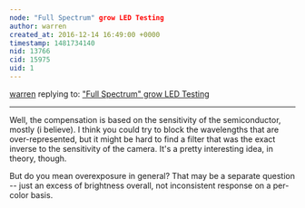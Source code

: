 ```yaml
---
node: "Full Spectrum" grow LED Testing 
author: warren
created_at: 2016-12-14 16:49:00 +0000
timestamp: 1481734140
nid: 13766
cid: 15975
uid: 1
---
```




[warren](../profile/warren) replying to: ["Full Spectrum" grow LED Testing ](../notes/soheilkh/12-11-2016/full-spectrum-grow-led-testing)

----
Well, the compensation is based on the sensitivity of the semiconductor, mostly (i believe). I think you could try to block the wavelengths that are over-represented, but it might be hard to find a filter that was the exact inverse to the sensitivity of the camera. It's a pretty interesting idea, in theory, though. 

But do you mean overexposure in general? That may be a separate question -- just an excess of brightness overall, not inconsistent response on a per-color basis. 